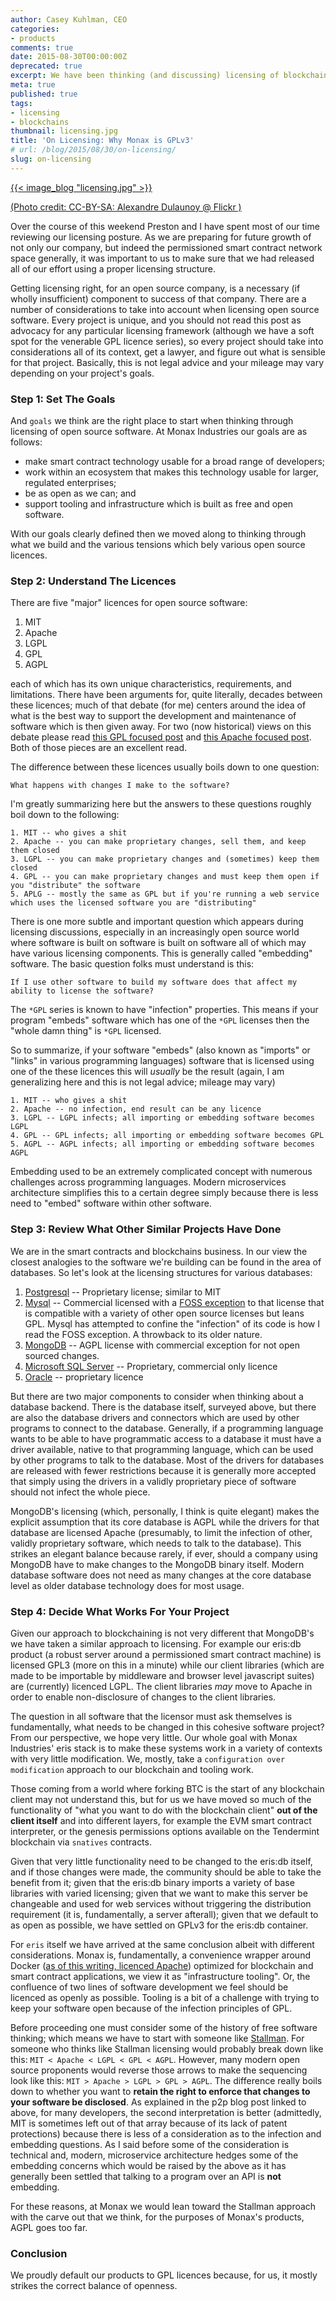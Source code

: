 ```yaml
---
author: Casey Kuhlman, CEO
categories:
- products
comments: true
date: 2015-08-30T00:00:00Z
deprecated: true
excerpt: We have been thinking (and discussing) licensing of blockchain tech and tooling a lot internally recently. Here's what we think.
meta: true
published: true
tags:
- licensing
- blockchains
thumbnail: licensing.jpg
title: 'On Licensing: Why Monax is GPLv3'
# url: /blog/2015/08/30/on-licensing/
slug: on-licensing
---
```




[{{< image_blog "licensing.jpg" >}}](https://www.flickr.com/photos/adulau/3011878917/)

[(Photo credit: CC-BY-SA: Alexandre Dulaunoy @ Flickr )](https://www.flickr.com/photos/adulau/)

Over the course of this weekend Preston and I have spent most of our time reviewing our licensing posture. As we are preparing for future growth of not only our company, but indeed the permissioned smart contract network space generally, it was important to us to make sure that we had released all of our effort using a proper licensing structure.

Getting licensing right, for an open source company, is a necessary (if wholly insufficient) component to success of that company. There are a number of considerations to take into account when licensing open source software. Every project is unique, and you should not read this post as advocacy for any particular licensing framework (although we have a soft spot for the venerable GPL licence series), so every project should take into considerations all of its context, get a lawyer, and figure out what is sensible for that project. Basically, this is not legal advice and your mileage may vary depending on your project's goals.

### Step 1: Set The Goals

And `goals` we think are the right place to start when thinking through licensing of open source software. At Monax Industries our goals are as follows:

* make smart contract technology usable for a broad range of developers;
* work within an ecosystem that makes this technology usable for larger, regulated enterprises;
* be as open as we can; and
* support tooling and infrastructure which is built as free and open software.

With our goals clearly defined then we moved along to thinking through what we build and the various tensions which bely various open source licences.

### Step 2: Understand The Licences

There are five "major" licences for open source software:

1. MIT
2. Apache
3. LGPL
4. GPL
5. AGPL

each of which has its own unique characteristics, requirements, and limitations. There have been arguments for, quite literally, decades between these licences; much of that debate (for me) centers around the idea of what is the best way to support the development and maintenance of software which is then given away. For two (now historical) views on this debate please read [this GPL focused post](http://www.gnu.org/philosophy/enforcing-gpl.en.html) and [this Apache focused post](http://blog.p2pfoundation.net/why-apache-defeated-the-gpl-license-developer-freedom-vs-user-freedom/2013/01/21). Both of those pieces are an excellent read.

The difference between these licences usually boils down to one question:

```
What happens with changes I make to the software?
```

I'm greatly summarizing here but the answers to these questions roughly boil down to the following:

```
1. MIT -- who gives a shit
2. Apache -- you can make proprietary changes, sell them, and keep them closed
3. LGPL -- you can make proprietary changes and (sometimes) keep them closed
4. GPL -- you can make proprietary changes and must keep them open if you "distribute" the software
5. APLG -- mostly the same as GPL but if you're running a web service which uses the licensed software you are "distributing"
```

There is one more subtle and important question which appears during licensing discussions, especially in an increasingly open source world where software is built on software is built on software all of which may have various licensing components. This is generally called "embedding" software. The basic question folks must understand is this:

```
If I use other software to build my software does that affect my ability to license the software?
```

The `*GPL` series is known to have "infection" properties. This means if your program "embeds" software which has one of the `*GPL` licenses then the "whole damn thing" is `*GPL` licensed.

So to summarize, if your software "embeds" (also known as "imports" or "links" in various programming languages) software that is licensed using one of the these licences this will *usually* be the result (again, I am generalizing here and this is not legal advice; mileage may vary)

```
1. MIT -- who gives a shit
2. Apache -- no infection, end result can be any licence
3. LGPL -- LGPL infects; all importing or embedding software becomes LGPL
4. GPL -- GPL infects; all importing or embedding software becomes GPL
5. AGPL -- AGPL infects; all importing or embedding software becomes AGPL
```

Embedding used to be an extremely complicated concept with numerous challenges across programming languages. Modern microservices architecture simplifies this to a certain degree simply because there is less need to "embed" software within other software.

### Step 3: Review What Other Similar Projects Have Done

We are in the smart contracts and blockchains business. In our view the closest analogies to the software we're building can be found in the area of databases. So let's look at the licensing structures for various databases:

1. [Postgresql](http://www.postgresql.org/about/licence/) -- Proprietary license; similar to MIT
2. [Mysql](http://www.mysql.com/about/legal/) -- Commercial licensed with a [FOSS exception](http://www.mysql.com/about/legal/licensing/foss-exception/) to that license that is compatible with a variety of other open source licenses but leans GPL. Mysql has attempted to confine the "infection" of its code is how I read the FOSS exception. A throwback to its older nature.
3. [MongoDB](https://www.mongodb.org/about/licensing/) -- AGPL license with commercial exception for not open sourced changes.
4. [Microsoft SQL Server](http://www.microsoft.com/en-us/Licensing/product-licensing/sql-server-2014.aspx#tab=2) -- Proprietary, commercial only licence
5. [Oracle](http://docs.oracle.com/database/121/DBLIC/editions.htm#DBLIC116) -- proprietary licence

But there are two major components to consider when thinking about a database backend. There is the database itself, surveyed above, but there are also the database drivers and connectors which are used by other programs to connect to the database. Generally, if a programming language wants to be able to have programmatic access to a database it must have a driver available, native to that programming language, which can be used by other programs to talk to the database. Most of the drivers for databases are released with fewer restrictions because it is generally more accepted that simply using the drivers in a validly proprietary piece of software should not infect the whole piece.

MongoDB's licensing (which, personally, I think is quite elegant) makes the explicit assumption that its core database is AGPL while the drivers for that database are licensed Apache (presumably, to limit the infection of other, validly proprietary software, which needs to talk to the database). This strikes an elegant balance because rarely, if ever, should a company using MongoDB have to make changes to the MongoDB binary itself. Modern database software does not need as many changes at the core database level as older database technology does for most usage.

### Step 4: Decide What Works For Your Project

Given our approach to blockchaining is not very different that MongoDB's we have taken a similar approach to licensing. For example our eris:db product (a robust server around a permissioned smart contract machine) is licensed GPL3 (more on this in a minute) while our client libraries (which are made to be importable by middleware and browser level javascript suites) are (currently) licenced LGPL. The client libraries *may* move to Apache in order to enable non-disclosure of changes to the client libraries.

The question in all software that the licensor must ask themselves is fundamentally, what needs to be changed in this cohesive software project? From our perspective, we hope very little. Our whole goal with Monax Industries' eris stack is to make these systems work in a variety of contexts with very little modification. We, mostly, take a `configuration over modification` approach to our blockchain and tooling work.

Those coming from a world where forking BTC is the start of any blockchain client may not understand this, but for us we have moved so much of the functionality of "what you want to do with the blockchain client" **out of the client itself** and into different layers, for example the EVM smart contract interpreter, or the genesis permissions options available on the Tendermint blockchain via `snatives` contracts.

Given that very little functionality need to be changed to the eris:db itself, and if those changes were made, the community should be able to take the benefit from it; given that the eris:db binary imports a variety of base libraries with varied licensing; given that we want to make this server be changeable and used for web services without triggering the distribution requirement (it is, fundamentally, a server afterall); given that we default to as open as possible, we have settled on GPLv3 for the eris:db container.

For `eris` itself we have arrived at the same conclusion albeit with different considerations. Monax is, fundamentally, a convenience wrapper around Docker ([as of this writing, licenced Apache](https://github.com/docker/docker/blob/master/LICENSE)) optimized for blockchain and smart contract applications, we view it as "infrastructure tooling". Or, the confluence of two lines of software development we feel should be licenced as openly as possible. Tooling is a bit of a challenge with trying to keep your software open because of the infection principles of GPL.

Before proceeding one must consider some of the history of free software thinking; which means we have to start with someone like [Stallman](https://en.wikipedia.org/wiki/Richard_Stallman). For someone who thinks like Stallman licensing would probably break down like this: `MIT < Apache < LGPL < GPL < AGPL`. However, many modern open source proponents would reverse those arrows to make the sequencing look like this: `MIT > Apache > LGPL > GPL > AGPL`. The difference really boils down to whether you want to **retain the right to enforce that changes to your software be disclosed**. As explained in the p2p blog post linked to above, for many developers, the second interpretation is better (admittedly, MIT is sometimes left out of that array because of its lack of patent protections) because there is less of a consideration as to the infection and embedding questions. As I said before some of the consideration is technical and, modern, microservice architecture hedges some of the embedding concerns which would be raised by the above as it has generally been settled that talking to a program over an API is **not** embedding.

For these reasons, at Monax we would lean toward the Stallman approach with the carve out that we think, for the purposes of Monax's products, AGPL goes too far.

### Conclusion

We proudly default our products to GPL licences because, for us, it mostly strikes the correct balance of openness.
